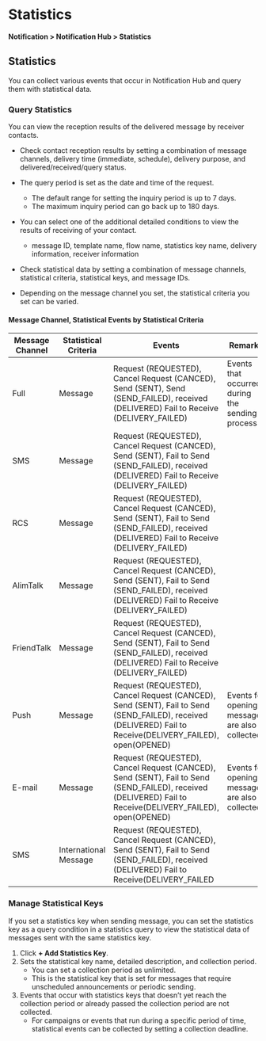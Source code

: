 <style>
.page__rnb .lst_rnb_item .rnb_item:first-of-type a {
    display: inline !important;
}
</style>
<h1>Statistics</h1>

**Notification > Notification Hub > Statistics**


## Statistics

You can collect various events that occur in Notification Hub and query them with statistical data.

### Query Statistics

You can view the reception results of the delivered message by receiver contacts.

* Check contact reception results by setting a combination of message channels, delivery time (immediate, schedule), delivery purpose, and delivered/received/query status.
* The query period is set as the date and time of the request.
    * The default range for setting the inquiry period is up to 7 days.
    * The maximum inquiry period can go back up to 180 days.
* You can select one of the additional detailed conditions to view the results of receiving of your contact.
    * message ID, template name, flow name, statistics key name, delivery information, receiver information

* Check statistical data by setting a combination of message channels, statistical criteria, statistical keys, and message IDs.
* Depending on the message channel you set, the statistical criteria you set can be varied.

#### Message Channel, Statistical Events by Statistical Criteria

| Message Channel | Statistical Criteria | Events                                                                                                       | Remarks | 
| - | - |----------------------------------------------------------------------------------------------------------| - | 
| Full | Message | Request (REQUESTED), Cancel Request (CANCED), Send (SENT), Send (SEND_FAILED), received (DELIVERED) Fail to Receive (DELIVERY_FAILED) | Events that occurred during the sending process | 
| SMS | Message | Request (REQUESTED), Cancel Request (CANCED), Send (SENT), Fail to Send (SEND_FAILED), received (DELIVERED) Fail to Receive (DELIVERY_FAILED)    | | 
| RCS | Message | Request (REQUESTED), Cancel Request (CANCED), Send (SENT), Fail to Send (SEND_FAILED), received (DELIVERED) Fail to Receive (DELIVERY_FAILED)    | | 
| AlimTalk| Message | Request (REQUESTED), Cancel Request (CANCED), Send (SENT), Fail to Send (SEND_FAILED), received (DELIVERED) Fail to Receive (DELIVERY_FAILED)    | | 
| FriendTalk | Message | Request (REQUESTED), Cancel Request (CANCED), Send (SENT), Fail to Send (SEND_FAILED), received (DELIVERED) Fail to Receive (DELIVERY_FAILED)    | | 
| Push | Message | Request (REQUESTED), Cancel Request (CANCED), Send (SENT), Fail to Send (SEND_FAILED), received (DELIVERED) Fail to Receive(DELIVERY_FAILED), open(OPENED) | Events for opening messages are also collected. | 
| E-mail | Message | Request (REQUESTED), Cancel Request (CANCED), Send (SENT), Fail to Send (SEND_FAILED), received (DELIVERED) Fail to Receive(DELIVERY_FAILED), open(OPENED) | Events for opening messages are also collected. | 
| SMS | International Message | Request (REQUESTED), Cancel Request (CANCED), Send (SENT), Fail to Send (SEND_FAILED), received (DELIVERED) Fail to Receive(DELIVERY_FAILED  | |

### Manage Statistical Keys

If you set a statistics key when sending message, you can set the statistics key as a query condition in a statistics query to view the statistical data of messages sent with the same statistics key.

1. Click **+ Add Statistics Key**.
2. Sets the statistical key name, detailed description, and collection period.
    * You can set a collection period as unlimited.
    * This is the statistical key that is set for messages that require unscheduled announcements or periodic sending.
3. Events that occur with statistics keys that doesn’t yet reach the collection period or already passed the collection period are not collected.
    * For campaigns or events that run during a specific period of time, statistical events can be collected by setting a collection deadline.